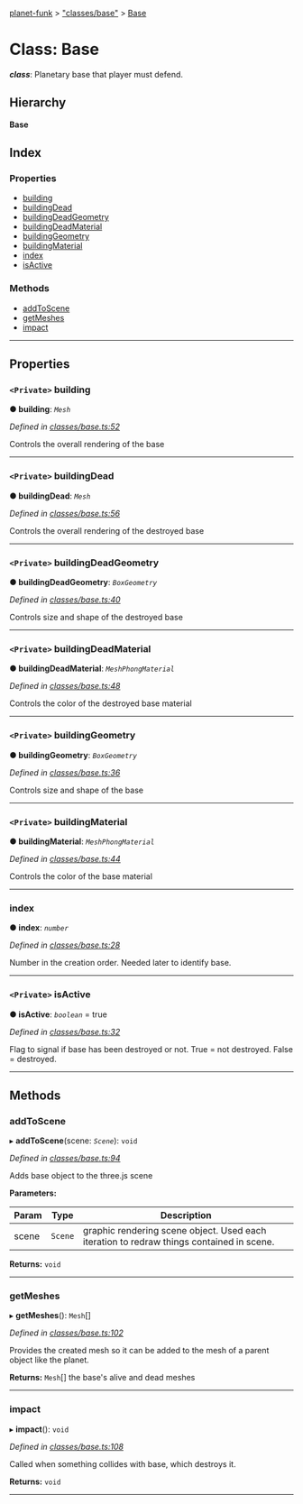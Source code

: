 [planet-funk](../README.md) > ["classes/base"](../modules/_classes_base_.md) > [Base](../classes/_classes_base_.base.md)

# Class: Base

*__class__*: Planetary base that player must defend.

## Hierarchy

**Base**

## Index

### Properties

* [building](_classes_base_.base.md#building)
* [buildingDead](_classes_base_.base.md#buildingdead)
* [buildingDeadGeometry](_classes_base_.base.md#buildingdeadgeometry)
* [buildingDeadMaterial](_classes_base_.base.md#buildingdeadmaterial)
* [buildingGeometry](_classes_base_.base.md#buildinggeometry)
* [buildingMaterial](_classes_base_.base.md#buildingmaterial)
* [index](_classes_base_.base.md#index)
* [isActive](_classes_base_.base.md#isactive)

### Methods

* [addToScene](_classes_base_.base.md#addtoscene)
* [getMeshes](_classes_base_.base.md#getmeshes)
* [impact](_classes_base_.base.md#impact)

---

## Properties

<a id="building"></a>

### `<Private>` building

**● building**: *`Mesh`*

*Defined in [classes/base.ts:52](https://github.com/WilliamRADFunk/planet-funk/blob/0f96025/src/classes/base.ts#L52)*

Controls the overall rendering of the base

___
<a id="buildingdead"></a>

### `<Private>` buildingDead

**● buildingDead**: *`Mesh`*

*Defined in [classes/base.ts:56](https://github.com/WilliamRADFunk/planet-funk/blob/0f96025/src/classes/base.ts#L56)*

Controls the overall rendering of the destroyed base

___
<a id="buildingdeadgeometry"></a>

### `<Private>` buildingDeadGeometry

**● buildingDeadGeometry**: *`BoxGeometry`*

*Defined in [classes/base.ts:40](https://github.com/WilliamRADFunk/planet-funk/blob/0f96025/src/classes/base.ts#L40)*

Controls size and shape of the destroyed base

___
<a id="buildingdeadmaterial"></a>

### `<Private>` buildingDeadMaterial

**● buildingDeadMaterial**: *`MeshPhongMaterial`*

*Defined in [classes/base.ts:48](https://github.com/WilliamRADFunk/planet-funk/blob/0f96025/src/classes/base.ts#L48)*

Controls the color of the destroyed base material

___
<a id="buildinggeometry"></a>

### `<Private>` buildingGeometry

**● buildingGeometry**: *`BoxGeometry`*

*Defined in [classes/base.ts:36](https://github.com/WilliamRADFunk/planet-funk/blob/0f96025/src/classes/base.ts#L36)*

Controls size and shape of the base

___
<a id="buildingmaterial"></a>

### `<Private>` buildingMaterial

**● buildingMaterial**: *`MeshPhongMaterial`*

*Defined in [classes/base.ts:44](https://github.com/WilliamRADFunk/planet-funk/blob/0f96025/src/classes/base.ts#L44)*

Controls the color of the base material

___
<a id="index"></a>

###  index

**● index**: *`number`*

*Defined in [classes/base.ts:28](https://github.com/WilliamRADFunk/planet-funk/blob/0f96025/src/classes/base.ts#L28)*

Number in the creation order. Needed later to identify base.

___
<a id="isactive"></a>

### `<Private>` isActive

**● isActive**: *`boolean`* = true

*Defined in [classes/base.ts:32](https://github.com/WilliamRADFunk/planet-funk/blob/0f96025/src/classes/base.ts#L32)*

Flag to signal if base has been destroyed or not. True = not destroyed. False = destroyed.

___

## Methods

<a id="addtoscene"></a>

###  addToScene

▸ **addToScene**(scene: *`Scene`*): `void`

*Defined in [classes/base.ts:94](https://github.com/WilliamRADFunk/planet-funk/blob/0f96025/src/classes/base.ts#L94)*

Adds base object to the three.js scene

**Parameters:**

| Param | Type | Description |
| ------ | ------ | ------ |
| scene | `Scene` |  graphic rendering scene object. Used each iteration to redraw things contained in scene. |

**Returns:** `void`

___
<a id="getmeshes"></a>

###  getMeshes

▸ **getMeshes**(): `Mesh`[]

*Defined in [classes/base.ts:102](https://github.com/WilliamRADFunk/planet-funk/blob/0f96025/src/classes/base.ts#L102)*

Provides the created mesh so it can be added to the mesh of a parent object like the planet.

**Returns:** `Mesh`[]
the base's alive and dead meshes

___
<a id="impact"></a>

###  impact

▸ **impact**(): `void`

*Defined in [classes/base.ts:108](https://github.com/WilliamRADFunk/planet-funk/blob/0f96025/src/classes/base.ts#L108)*

Called when something collides with base, which destroys it.

**Returns:** `void`

___

